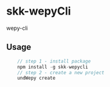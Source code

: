 # skk-wepyCli
wepy-cli
## Usage
``` javascript
    // step 1 - install package
    npm install -g skk-wepycli
    // step 2 - create a new project
    undWepy create
```